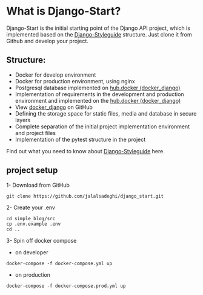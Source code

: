 # What is Django-Start?
Django-Start is the initial starting point of the Django API project, which is implemented based on the [Django-Styleguide](https://github.com/HackSoftware/Django-Styleguide) structure. Just clone it from Github and develop your project.

## Structure:
- Docker for develop environment
- Docker for production environment, using nginx
- Postgresql database implemented on [hub.docker (docker_django)](https://hub.docker.com/jalalsadeghi/docker_base)
- Implementation of requirements in the development and production environment and implemented on the [hub.docker (docker_django)](https://hub.docker.com/jalalsadeghi/docker_base)
- View [docker_django](https://github.com/jalalsadeghi/docker_django) on GitHub
- Defining the storage space for static files, media and database in secure layers
- Complete separation of the initial project implementation environment and project files
- Implementation of the pytest structure in the project

Find out what you need to know about [Django-Styleguide](https://github.com/HackSoftware/Django-Styleguide) here.

## project setup

1- Download from GitHub
```
git clone https://github.com/jalalsadeghi/django_start.git
```
2- Create your .env
```
cd simple_blog/src
cp .env.example .env
cd ..
```
3- Spin off docker compose
- on developer
```
docker-compose -f docker-compose.yml up
```
- on production
```
docker-compose -f docker-compose.prod.yml up
```

